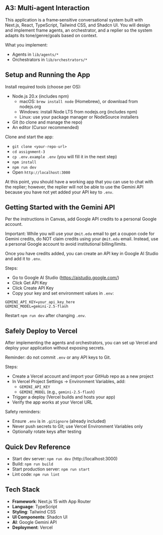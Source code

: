 ## A3: Multi‑agent Interaction

This application is a frame‑sensitive conversational system built with Next.js, React, TypeScript, Tailwind CSS, and Shadcn UI. You will design and implement frame agents, an orchestrator, and a replier so the system adapts its tone/genre/goals based on context.

What you implement:
- Agents in `lib/agents/*`
- Orchestrators in `lib/orchestrators/*`

## Setup and Running the App

Install required tools (choose per OS):
- Node.js 20.x (includes npm)
  - macOS: `brew install node` (Homebrew), or download from nodejs.org
  - Windows: install Node LTS from nodejs.org (includes npm)
  - Linux: use your package manager or NodeSource installers
- Git (to clone and manage the repo)
- An editor (Cursor recommended)

Clone and start the app:
- `git clone <your-repo-url>`
- `cd assignment-3`
- `cp .env.example .env` (you will fill it in the next step)
- `npm install`
- `npm run dev`
- Open `http://localhost:3000`

At this point, you should have a working app that you can use to chat with the replier; however, the replier will not be able to use the Gemini API because you have not yet added your API key to `.env`.

## Getting Started with the Gemini API

Per the instructions in Canvas, add Google API credits to a personal Google account. 

Important: While you will use your `@mit.edu` email to get a coupon code for Gemini credits, do NOT claim credits using your `@mit.edu` email. Instead, use a personal Google account to avoid institutional billing/limits.

Once you have credits added, you can create an API key in Google AI Studio and add it to `.env`.

Steps:
- Go to Google AI Studio (https://aistudio.google.com/)
- Click Get API Key
- Click Create API Key
- Copy your key and set environment values in `.env`:

```
GEMINI_API_KEY=your_api_key_here
GEMINI_MODEL=gemini-2.5-flash
```

Restart `npm run dev` after changing `.env`.

## Safely Deploy to Vercel

After implementing the agents and orchestrators, you can set up Vercel and deploy your application without exposing secrets.

Reminder: do not commit `.env` or any API keys to Git.

Steps:
- Create a Vercel account and import your GitHub repo as a new project
- In Vercel Project Settings → Environment Variables, add:
  - `GEMINI_API_KEY` 
  - `GEMINI_MODEL` (e.g., `gemini-2.5-flash`)
- Trigger a deploy (Vercel builds and hosts your app)
- Verify the app works at your Vercel URL

Safety reminders:
- Ensure `.env` is in `.gitignore` (already included)
- Never push secrets to Git; use Vercel Environment Variables only
- Optionally rotate keys after testing

## Quick Dev Reference

- Start dev server: `npm run dev` (http://localhost:3000)
- Build: `npm run build`
- Start production server: `npm run start`
- Lint code: `npm run lint`

## Tech Stack

- **Framework**: Next.js 15 with App Router
- **Language**: TypeScript
- **Styling**: Tailwind CSS
- **UI Components**: Shadcn UI
- **AI**: Google Gemini API
- **Deployment**: Vercel
